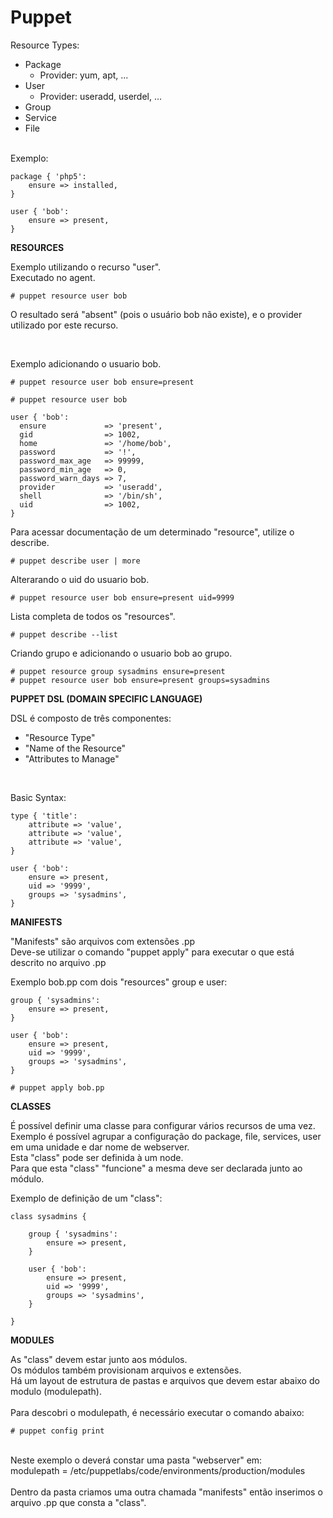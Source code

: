 # Puppet

Resource Types:<br>
- Package
    - Provider: yum, apt, ...
- User
    - Provider: useradd, userdel, ...
- Group
- Service
- File
<br />
Exemplo:<br>

```
package { 'php5':
    ensure => installed,
}

user { 'bob':
    ensure => present,
}
```

**RESOURCES**

Exemplo utilizando o recurso "user".<br>
Executado no agent.<br>
```
# puppet resource user bob
```

O resultado será "absent" (pois o usuário bob não existe), e o provider utilizado por este recurso.<br>

<br />

Exemplo adicionando o usuario bob.<br>
```
# puppet resource user bob ensure=present
```
```
# puppet resource user bob

user { 'bob':
  ensure             => 'present',
  gid                => 1002,
  home               => '/home/bob',
  password           => '!',
  password_max_age   => 99999,
  password_min_age   => 0,
  password_warn_days => 7,
  provider           => 'useradd',
  shell              => '/bin/sh',
  uid                => 1002,
}
```

Para acessar documentação de um determinado "resource", utilize o describe.
```
# puppet describe user | more
```

Alterarando o uid do usuario bob.<br>
```
# puppet resource user bob ensure=present uid=9999
```

Lista completa de todos os "resources".<br>
```
# puppet describe --list
```

Criando grupo e adicionando o usuario bob ao grupo.<br>
```
# puppet resource group sysadmins ensure=present
# puppet resource user bob ensure=present groups=sysadmins
```

**PUPPET DSL (DOMAIN SPECIFIC LANGUAGE)**

DSL é composto de três componentes:<br>
- "Resource Type"
- "Name of the Resource"
- "Attributes to Manage"
<br />

Basic Syntax:<br>
```
type { 'title':
    attribute => 'value',
    attribute => 'value',
    attribute => 'value',
}

user { 'bob':
    ensure => present,
    uid => '9999',
    groups => 'sysadmins',
}
```

**MANIFESTS**

"Manifests" são arquivos com extensões .pp<br>
Deve-se utilizar o comando "puppet apply" para executar o que está descrito no arquivo .pp<br>

Exemplo bob.pp com dois "resources" group e user:<br>
```
group { 'sysadmins':
    ensure => present,
}

user { 'bob':
    ensure => present,
    uid => '9999',
    groups => 'sysadmins',
}
```
```
# puppet apply bob.pp
```

**CLASSES**

É possível definir uma classe para configurar vários recursos de uma vez. Exemplo é possível agrupar a configuração do package, file, services, user em uma unidade e dar nome de webserver.<br>
Esta "class" pode ser definida à um node.<br>
Para que esta "class" "funcione" a mesma deve ser declarada junto ao módulo.<br>

Exemplo de definição de um "class":<br>
```
class sysadmins {

    group { 'sysadmins':
        ensure => present,
    }

    user { 'bob':
        ensure => present,
        uid => '9999',
        groups => 'sysadmins',
    }

}
```

**MODULES**

As "class" devem estar junto aos módulos.<br>
Os módulos também provisionam arquivos e extensões.<br>
Há um layout de estrutura de pastas e arquivos que devem estar abaixo do modulo (modulepath).<br>
<br />
Para descobri o modulepath, é necessário executar o comando abaixo:<br>
```
# puppet config print
```
<br />
Neste exemplo o deverá constar uma pasta "webserver" em: <br>
modulepath = /etc/puppetlabs/code/environments/production/modules<br>
<br />
Dentro da pasta criamos uma outra chamada "manifests" então inserimos o arquivo .pp que consta a "class".<br>
